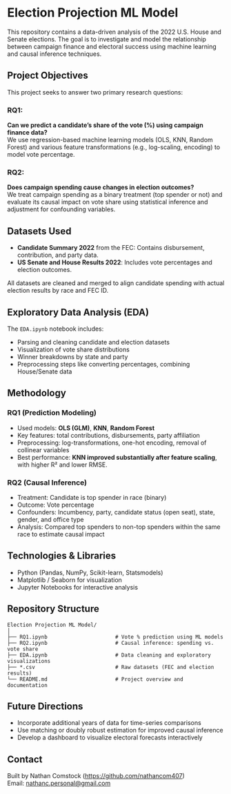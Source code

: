 
# Election Projection ML Model

This repository contains a data-driven analysis of the 2022 U.S. House and Senate elections. The goal is to investigate and model the relationship between campaign finance and electoral success using machine learning and causal inference techniques.

## Project Objectives

This project seeks to answer two primary research questions:

### **RQ1:**  
**Can we predict a candidate’s share of the vote (%) using campaign finance data?**  
We use regression-based machine learning models (OLS, KNN, Random Forest) and various feature transformations (e.g., log-scaling, encoding) to model vote percentage.

### **RQ2:**  
**Does campaign spending cause changes in election outcomes?**  
We treat campaign spending as a binary treatment (top spender or not) and evaluate its causal impact on vote share using statistical inference and adjustment for confounding variables.

## Datasets Used

- **Candidate Summary 2022** from the FEC: Contains disbursement, contribution, and party data.
- **US Senate and House Results 2022**: Includes vote percentages and election outcomes.

All datasets are cleaned and merged to align candidate spending with actual election results by race and FEC ID.

## Exploratory Data Analysis (EDA)

The `EDA.ipynb` notebook includes:
- Parsing and cleaning candidate and election datasets
- Visualization of vote share distributions
- Winner breakdowns by state and party
- Preprocessing steps like converting percentages, combining House/Senate data

## Methodology

### RQ1 (Prediction Modeling)
- Used models: **OLS (GLM)**, **KNN**, **Random Forest**
- Key features: total contributions, disbursements, party affiliation
- Preprocessing: log-transformations, one-hot encoding, removal of collinear variables
- Best performance: **KNN improved substantially after feature scaling**, with higher R² and lower RMSE.

### RQ2 (Causal Inference)
- Treatment: Candidate is top spender in race (binary)
- Outcome: Vote percentage
- Confounders: Incumbency, party, candidate status (open seat), state, gender, and office type
- Analysis: Compared top spenders to non-top spenders within the same race to estimate causal impact

## Technologies & Libraries

- Python (Pandas, NumPy, Scikit-learn, Statsmodels)
- Matplotlib / Seaborn for visualization
- Jupyter Notebooks for interactive analysis

## Repository Structure

```
Election Projection ML Model/
│
├── RQ1.ipynb                      # Vote % prediction using ML models
├── RQ2.ipynb                      # Causal inference: spending vs. vote share
├── EDA.ipynb                      # Data cleaning and exploratory visualizations
├── *.csv                          # Raw datasets (FEC and election results)
└── README.md                      # Project overview and documentation
```

## Future Directions

- Incorporate additional years of data for time-series comparisons
- Use matching or doubly robust estimation for improved causal inference
- Develop a dashboard to visualize electoral forecasts interactively

## Contact

Built by Nathan Comstock (https://github.com/nathancom407)  
Email: nathanc.personal@gmail.com
